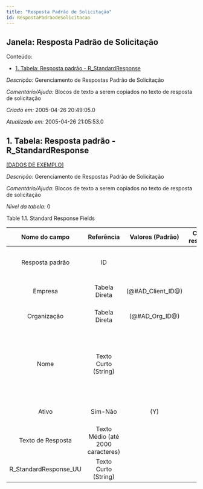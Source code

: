 ```yaml
---
title: "Resposta Padrão de Solicitação"
id: RespostaPadraodeSolicitacao
---
```

<div id="d206452e1" class="section chapter">

<div class="titlepage">

<div>

<div>

## Janela: Resposta Padrão de Solicitação

</div>

</div>

</div>

<div class="toc">

<div class="toc-title">

Conteúdo:

</div>

  - <span class="section">[1. Tabela: Resposta padrão -
    R\_StandardResponse](#d206452e22)</span>

</div>

<span class="emphasis">*Descrição:* </span> Gerenciamento de Respostas
Padrão de Solicitação

<span class="emphasis">*Comentário/Ajuda:* </span>Blocos de texto a
serem copiados no texto de resposta de solicitação

<span class="emphasis"> *Criado em:* </span>2005-04-26 20:49:05.0

<span class="emphasis">*Atualizado em:* </span>2005-04-26 21:05:53.0

<div id="d206452e22" class="section section">

<div class="titlepage">

<div>

<div>

## 1. Tabela: Resposta padrão - R\_StandardResponse

</div>

</div>

</div>

[\[DADOS DE EXEMPLO\]](data/R_StandardResponse_data)

<span class="emphasis">*Descrição:*</span> Gerenciamento de Respostas
Padrão de Solicitação

<span class="emphasis">*Comentário/Ajuda:* </span> Blocos de texto a
serem copiados no texto de resposta de solicitação

<span class="emphasis">*Nível da tabela:* </span>0

</div>

<div id="d206452e39" class="table">

<div class="table-title">

Table 1.1. Standard Response
Fields

</div>

<div class="table-contents">

|      Nome do campo      |            Referência             |   Valores (Padrão)   | Chave restritiva |                Regra de validação                |               Descrição               |                                                               Comentário/Ajuda                                                               |
| :---------------------: | :-------------------------------: | :------------------: | :--------------: | :----------------------------------------------: | :-----------------------------------: | :------------------------------------------------------------------------------------------------------------------------------------------: |
|     Resposta padrão     |                ID                 |                      |                  |                                                  |       Request Standard Response       |                                             Text blocks to be copied into request response text                                              |
|         Empresa         |           Tabela Direta           | (@\#AD\_Client\_ID@) |                  |        AD\_Client.AD\_Client\_ID \< \> 0         |  (semelhante ao primeiro relatório)   |                                                             (ver o mesmo acima)                                                              |
|       Organização       |           Tabela Direta           |  (@\#AD\_Org\_ID@)   |                  | (AD\_Org.IsSummary='N' OR AD\_Org.AD\_Org\_ID=0) |  (semelhante ao primeiro relatório)   |                                                             (ver o mesmo acima)                                                              |
|          Nome           |       Texto Curto (String)        |                      |                  |                                                  | Alphanumeric identifier of the entity | The name of an entity (record) is used as an default search option in addition to the search key. The name is up to 60 characters in length. |
|          Ativo          |              Sim-Não              |         (Y)          |                  |                                                  |  (semelhante ao primeiro relatório)   |                                                             (ver o mesmo acima)                                                              |
|    Texto de Resposta    | Texto Médio (até 2000 caracteres) |                      |                  |                                                  |         Request Response Text         |                                              Text block to be copied into request response text                                              |
| R\_StandardResponse\_UU |       Texto Curto (String)        |                      |                  |                                                  |                                       |                                                                                                                                              |

</div>

</div>

  

</div>

